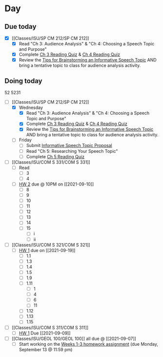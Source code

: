 

# Day 

## Due today
- [x] [[Classes/ISU/SP CM 212/SP CM 212]]
	- [x]  Read "Ch 3: Audience Analysis" & "Ch 4: Choosing a Speech Topic and Purpose"
	- [x]  Complete [Ch 3 Reading Quiz](https://canvas.iastate.edu/courses/84042/modules/496017 "[WEEK 3] Informative Unit: topics, audience analysis, & research, Sept 6-10") & [Ch 4 Reading Quiz](https://canvas.iastate.edu/courses/84042/modules/496034 "[WEEK 4] Informative Unit: supporting materials, organization, & citations, Sept 13-17") 
	- [x]   Review the [Tips for Brainstorming an Informative Speech Topic](https://canvas.iastate.edu/courses/84042/pages/brainstorming-tips-for-informative-speech-topic "Brainstorming Tips for Informative Speech Topic") AND bring a tentative topic to class for audience analysis activity.

## Doing today

52 5231

- [ ] [[Classes/ISU/SP CM 212/SP CM 212]]
	- [x] Wednesday
		- [x]  Read "Ch 3: Audience Analysis" & "Ch 4: Choosing a Speech Topic and Purpose"
		- [x]  Complete [Ch 3 Reading Quiz](https://canvas.iastate.edu/courses/84042/modules/496017 "[WEEK 3] Informative Unit: topics, audience analysis, & research, Sept 6-10") & [Ch 4 Reading Quiz](https://canvas.iastate.edu/courses/84042/modules/496034 "[WEEK 4] Informative Unit: supporting materials, organization, & citations, Sept 13-17") 
		- [x]   Review the [Tips for Brainstorming an Informative Speech Topic](https://canvas.iastate.edu/courses/84042/pages/brainstorming-tips-for-informative-speech-topic "Brainstorming Tips for Informative Speech Topic") AND bring a tentative topic to class for audience analysis activity.
	- [ ]   Friday
		- [ ]   Submit [Informative Speech Topic Proposal](https://canvas.iastate.edu/courses/84042/assignments/1475185 "Informative Speech Topic Proposal")
		- [ ]   Read "Ch 5: Researching Your Speech Topic"
		- [ ]   Complete [Ch 5 Reading Quiz](https://canvas.iastate.edu/courses/84042/modules/496017 "[WEEK 3] Informative Unit: topics, audience analysis, & research, Sept 6-10")

- [ ] [[Classes/ISU/COM S 331/COM S 331]]
	- [ ] Read
		- [ ] 3
		- [ ] 4
	- [ ] [HW 2](https://canvas.iastate.edu/courses/86358/assignments/1534098) due @ 10PM on [[2021-09-10]]
		- [ ] 8
		- [ ] 9
		- [ ] 10
		- [ ] 11
		- [ ] 12
		- [ ] 13
		- [ ] 14
		- [ ] 15
			- [ ] i
			- [ ] ii
- [ ]  [[Classes/ISU/COM S 321/COM S 321]]
	- [ ]  [HW 1](https://canvas.iastate.edu/courses/85891/quizzes/360189) due on [[2021-09-19]]
		- [ ]  1.1
		- [ ]  1.3
		- [ ]  1.4
		- [ ]  1.5
		- [ ]  1.9
		- [ ]  1.11
			- [ ]  1
			- [ ]  4
			- [ ]  6
			- [ ]  11
		- [ ]  1.12
		- [ ]  1.13
		- [ ]  1.15
- [ ]  [[Classes/ISU/COM S 311/COM S 311]]
	- [ ] [HW 1](https://canvas.iastate.edu/courses/84877/assignments/1533017?module_item_id=3995109) Due [[2021-09-09]]
- [ ] [[Classes/ISU/GEOL 100/GEOL 100]] all due @ [[2021-09-07]]
	- [ ]   Start working on the [Weeks 1-3 homework assignment](https://canvas.iastate.edu/courses/82791/quizzes/343324 "Weeks 1-3 Homework") (due Monday, September 13 @ 11:59 pm)